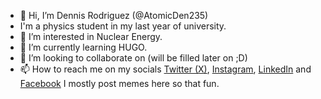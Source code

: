 - 👋 Hi, I’m Dennis Rodriguez (@AtomicDen235)
- I'm a physics student in my last year of university.
- 👀 I’m interested in Nuclear Energy. 
- 🌱 I’m currently learning HUGO.
- 💞️ I’m looking to collaborate on (will be filled later on ;D)
- 📫 How to reach me on my socials [Twitter (X)](https://twitter.com/DennisARodrigu4), [Instagram](https://www.instagram.com/dennisarodriguezm/), [LinkedIn](https://www.linkedin.com/in/dennis-a-rodriguez-m-90447727a/) and [Facebook](https://www.facebook.com/dennisalejandro.rodriguez.3/) I mostly post memes here so that fun.

<!---
AtomicDen235/AtomicDen235 is a ✨ special ✨ repository because its `README.md` (this file) appears on your GitHub profile.
You can click the Preview link to take a look at your changes.
--->
